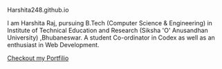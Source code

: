 Harshita248.github.io
 <p>
 I am Harshita Raj, pursuing B.Tech (Computer Science & Engineering) in Institute of Technical Education and Research (Siksha 'O' Anusandhan University) ,Bhubaneswar. 
 A student Co-ordinator in Codex as well as an enthusiast in Web Development.  
             </p>
             
<a href="https://harshita248.github.io/PersonalPortfolio/">Checkout my Portfilio</a>
